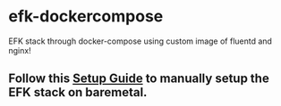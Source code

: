 # efk-dockercompose
EFK stack through docker-compose using custom image of fluentd and nginx! 


## Follow this [Setup Guide](https://github.com/AdvikEshan/EFK-Setup-guide/blob/master/Setup%20Guide%20for%20EFK.pdf) to manually setup the EFK stack on baremetal.
